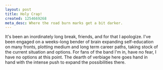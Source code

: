 ```yaml
--- 
layout: post
title: Holy Crap!
created: 1254669268
meta_desc: Where the road burn marks get a bit darker.
---
```

It's been an inordinately long break, friends, and for that I apologize.  I've been engaged on a weeks-long bender of brain expanding self-education on many fronts, plotting medium and long term career paths, taking stock of the current situation and options.  For fans of the band I'm in, have no fear, I have no options at this point.  The dearth of verbiage here goes hand in hand with the intense push to expand the possibilities there.
